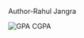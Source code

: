 Author-Rahul Jangra



![GPA   CGPA](https://github.com/user-attachments/assets/d48ce1fe-bc59-40a9-9e00-1fdf09a6fe99)
